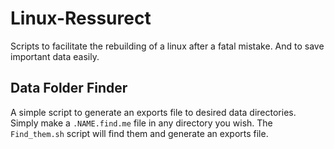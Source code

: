 # Linux-Ressurect
Scripts to facilitate the rebuilding of a linux after a fatal mistake. And to save important data easily.

## Data Folder Finder

A simple script to generate an exports file to desired data directories.
Simply make a `.NAME.find.me` file in any directory you wish.
The `Find_them.sh` script will find them and generate an exports file.